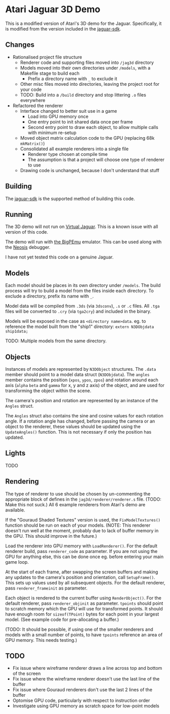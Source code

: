 # Atari Jaguar 3D Demo

This is a modified version of Atari's 3D demo for the Jaguar. Specifically, it is modified from the version included in the [jaguar-sdk](https://github.com/cubanismo/jaguar-sdk).

## Changes

- Rationalised project file structure
    - Renderer code and supporting files moved into `/jag3d` directory
    - Models moved into their own directories under `/models`, with a Makefile stage to build each
        - Prefix a directory name with `_` to exclude it
    - Other misc files moved into directories, leaving the project root for your code
    - TODO: Build into a `/build` directory and stop littering `.o` files everywhere
- Refactored the renderer
    - Interface changed to better suit use in a game
        - Load into GPU memory once
        - One entry point to init shared data once per frame
        - Second entry point to draw each object, to allow multiple calls with minimum re-setup
    - Moved object matrix calculation code to the GPU (replacing 68k `mkMatrix()`)
    - Consolidated all example renderers into a single file
        - Renderer type chosen at compile time
        - The assumption is that a project will choose one type of renderer to use
    - Drawing code is unchanged, because I don't understand that stuff

## Building

The [jaguar-sdk](https://github.com/cubanismo/jaguar-sdk) is the supported method of building this code.

## Running

The 3D demo will not run on [Virtual Jaguar](https://icculus.org/virtualjaguar/). This is a known issue with all version of this code.

The demo will run with [the BigPEmu](https://www.richwhitehouse.com/jaguar/) emulator. This can be used along with the [Neosis](https://richwhitehouse.com/index.php?content=inc_projects.php&showproject=91) debugger.

I have not yet tested this code on a genuine Jaguar.

## Models

Each model should be places in its own directory under `/models`. The build process will try to build a model from the files inside each directory. To exclude a directory, prefix its name with `_`.

Model data will be compiled from `.3ds` (via `3dsconv`), `.s` or `.c` files. All `.tga` files will be converted to `.cry` (via `tga2cry`) and included in the binary.

Models will be exposed in the case as `<directory name>data`. eg. to reference the model built from the "ship1" directory: `extern N3DObjdata ship1data;`

TODO: Multiple models from the same directory.

## Objects

Instances of models are represented by `N3DObject` structures. The `.data` member should point to a model data struct (`N3DObjdata`). The `angles` member contains the position (`xpos`, `ypos`, `zpos`) and rotation around each axis (`alpha` `beta` and `gamma` for x, y and z axis) of the object, and are used for transforming the object within the scene.

The camera's position and rotation are represented by an instance of the `Angles` struct.

The `Angles` struct also contains the sine and cosine values for each rotation angle. If a rotation angle has changed, before passing the camera or an object to the renderer, these values should be updated using the `UpdateAngles()` function. This is not necessary if only the position has updated.

## Lights

TODO

## Rendering

The type of renderer to use should be chosen by un-commenting the appropriate block of defines in the `jag3d/renderer/renderer.s` file. (TODO: Make this not suck.) All 6 example renderers from Atari's demo are available.

If the "Gouraud Shaded Textures" version is used, the `FixModelTextures()` function should be run on each of your models. (NOTE: This renderer doesn't run well at the moment, probably due to lack of buffer memory in the GPU. This should improve in the future.)

Load the renderer into GPU memory with `LoadRenderer()`. For the default renderer build, pass `renderer_code` as parameter. If you are not using the GPU for anything else, this can be done once eg. before entering your main game loop.

At the start of each frame, after swapping the screen buffers and making any updates to the camera's position and orientation, call `SetupFrame()`. This sets up values used by all subsequent objects. For the default renderer, pass `renderer_frameinit` as parameter.

Each object is rendered to the current buffer using `RenderObject()`. For the default renderer, pass `renderer_objinit` as parameter. `tpoints` should point to scratch memory which the GPU will use for transformed points. It should have enough room for `sizeof(TPoint)` bytes for each point in your largest model. (See example code for pre-allocating a buffer.)

(TODO: It should be possible, if using one of the smaller renderers and models with a small number of points, to have `tpoints` reference an area of GPU memory. This needs testing.)

## TODO

- Fix issue where wireframe renderer draws a line across top and bottom of the screen
- Fix issue where the wireframe renderer doesn't use the last line of the buffer
- Fix issue where Gouraud renderers don't use the last 2 lines of the buffer
- Optomise GPU code, particularly with respect to instruction order
- Investigate using GPU memory as scratch space for low-point models

